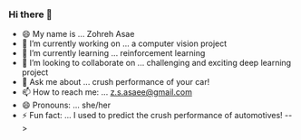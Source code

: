 ### Hi there 👋


- 😄 My name is ... Zohreh Asae
- 🔭 I’m currently working on ... a computer vision project
- 🌱 I’m currently learning ... reinforcement learning
- 👯 I’m looking to collaborate on ... challenging and exciting deep learning project
- 💬 Ask me about ... crush performance of your car!
- 📫 How to reach me: ... z.s.asaee@gmail.com
- 😄 Pronouns: ... she/her
- ⚡ Fun fact: ... I used to predict the crush performance of automotives!
-->
